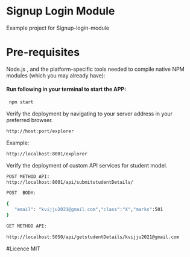 # Signup Login Module
Example project for Signup-login-module

# Pre-requisites
Node.js , and the platform-specific tools needed to compile native NPM modules (which you may already have):


#### Run following in your terminal to start the APP:
 
```sh 
 npm start
``` 
 
Verify the deployment by navigating to your server address in your preferred browser.

```sh
http://host:port/explorer
``` 
Example:
```sh
http://localhost:8001/explorer
``` 

Verify the deployment of custom API services for student model.

```sh
POST METHOD API: 
http://localhost:8001/api/submitstudentDetails/

POST  BODY: 

{	
   "email": "kvijju2021@gmail.com","class":"X","marks":501
}
``` 

```sh
GET METHOD API: 

http://localhost:5050/api/getstudentDetails/kvijju2021@gmail.com
``` 

#Licence
MIT
 
 
